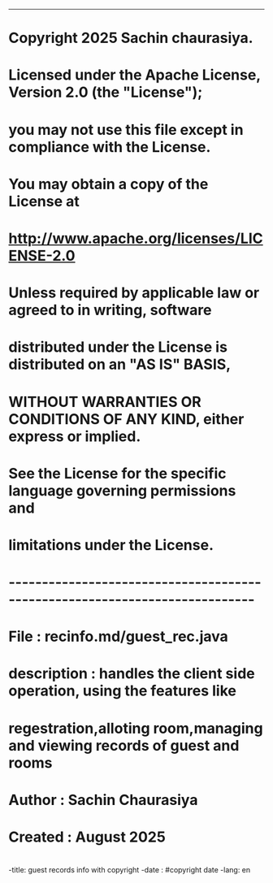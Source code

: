 ---
#  Copyright 2025 Sachin chaurasiya.
#
#  Licensed under the Apache License, Version 2.0 (the "License");
#  you may not use this file except in compliance with the License.
#  You may obtain a copy of the License at
#
#      http://www.apache.org/licenses/LICENSE-2.0
#
#  Unless required by applicable law or agreed to in writing, software
#  distributed under the License is distributed on an "AS IS" BASIS,
#  WITHOUT WARRANTIES OR CONDITIONS OF ANY KIND, either express or implied.
#  See the License for the specific language governing permissions and
#  limitations under the License.
#
#  ---------------------------------------------------------------------------
#  File : recinfo.md/guest_rec.java
#  description : handles the client side operation, using the features like 
#  regestration,alloting room,managing and viewing records of guest and rooms
#  Author : Sachin Chaurasiya  
#  Created : August 2025
#

-title: guest records info with copyright
-date : #copyright date
-lang: en
